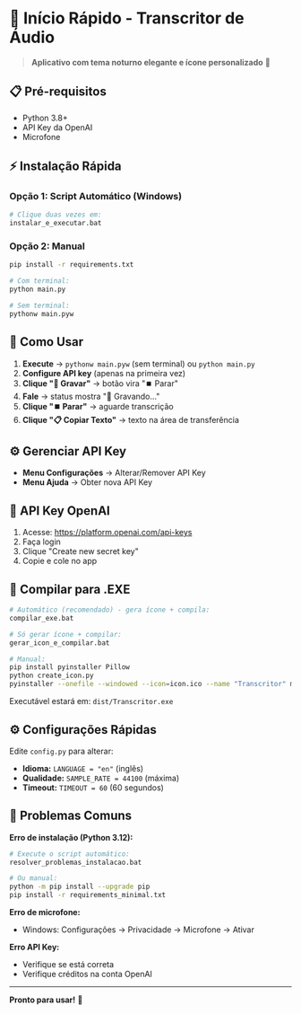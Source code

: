 # 🚀 Início Rápido - Transcritor de Áudio

> **Aplicativo com tema noturno elegante e ícone personalizado** 🌙

## 📋 Pré-requisitos

- Python 3.8+
- API Key da OpenAI
- Microfone

## ⚡ Instalação Rápida

### Opção 1: Script Automático (Windows)

```bash
# Clique duas vezes em:
instalar_e_executar.bat
```

### Opção 2: Manual

```bash
pip install -r requirements.txt

# Com terminal:
python main.py

# Sem terminal:
pythonw main.pyw
```

## 🎯 Como Usar

1. **Execute** → `pythonw main.pyw` (sem terminal) ou `python main.py`
2. **Configure API key** (apenas na primeira vez)
3. **Clique "🎤 Gravar"** → botão vira "⏹️ Parar"
4. **Fale** → status mostra "🔴 Gravando..."
5. **Clique "⏹️ Parar"** → aguarde transcrição
6. **Clique "📋 Copiar Texto"** → texto na área de transferência

## ⚙️ Gerenciar API Key

- **Menu Configurações** → Alterar/Remover API Key
- **Menu Ajuda** → Obter nova API Key

## 🔑 API Key OpenAI

1. Acesse: https://platform.openai.com/api-keys
2. Faça login
3. Clique "Create new secret key"
4. Copie e cole no app

## 🔧 Compilar para .EXE

```bash
# Automático (recomendado) - gera ícone + compila:
compilar_exe.bat

# Só gerar ícone + compilar:
gerar_icon_e_compilar.bat

# Manual:
pip install pyinstaller Pillow
python create_icon.py
pyinstaller --onefile --windowed --icon=icon.ico --name "Transcritor" main.pyw
```

Executável estará em: `dist/Transcritor.exe`

## ⚙️ Configurações Rápidas

Edite `config.py` para alterar:

- **Idioma:** `LANGUAGE = "en"` (inglês)
- **Qualidade:** `SAMPLE_RATE = 44100` (máxima)
- **Timeout:** `TIMEOUT = 60` (60 segundos)

## 🐛 Problemas Comuns

**Erro de instalação (Python 3.12):**

```bash
# Execute o script automático:
resolver_problemas_instalacao.bat

# Ou manual:
python -m pip install --upgrade pip
pip install -r requirements_minimal.txt
```

**Erro de microfone:**

- Windows: Configurações → Privacidade → Microfone → Ativar

**Erro API Key:**

- Verifique se está correta
- Verifique créditos na conta OpenAI

---

**Pronto para usar!** 🎉
